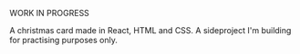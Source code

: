 WORK IN PROGRESS

A christmas card made in React, HTML and CSS. A sideproject I'm building for practising purposes only. 
